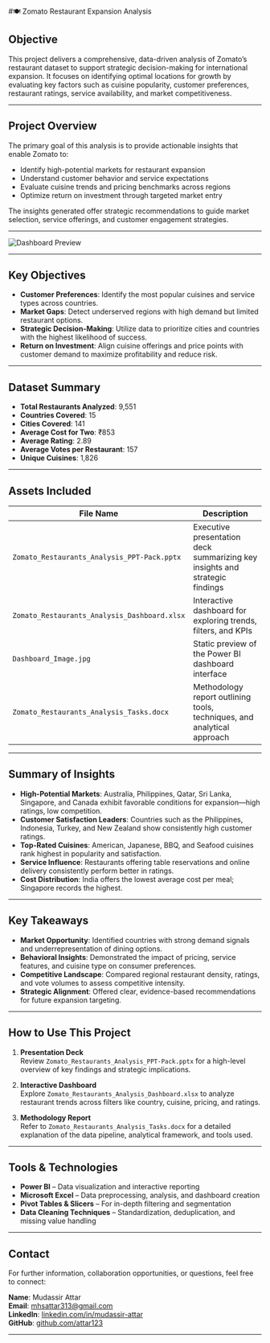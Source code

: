 #🍽️ Zomato Restaurant Expansion Analysis

## Objective

This project delivers a comprehensive, data-driven analysis of Zomato’s restaurant dataset to support strategic decision-making for international expansion. It focuses on identifying optimal locations for growth by evaluating key factors such as cuisine popularity, customer preferences, restaurant ratings, service availability, and market competitiveness.

---

## Project Overview

The primary goal of this analysis is to provide actionable insights that enable Zomato to:

- Identify high-potential markets for restaurant expansion  
- Understand customer behavior and service expectations  
- Evaluate cuisine trends and pricing benchmarks across regions  
- Optimize return on investment through targeted market entry  

The insights generated offer strategic recommendations to guide market selection, service offerings, and customer engagement strategies.

---

![Dashboard Preview](https://github.com/user-attachments/assets/a0a3d0e1-e5eb-4cfb-8834-6742a804a168)

---

## Key Objectives

- **Customer Preferences**: Identify the most popular cuisines and service types across countries.  
- **Market Gaps**: Detect underserved regions with high demand but limited restaurant options.  
- **Strategic Decision-Making**: Utilize data to prioritize cities and countries with the highest likelihood of success.  
- **Return on Investment**: Align cuisine offerings and price points with customer demand to maximize profitability and reduce risk.

---

## Dataset Summary

- **Total Restaurants Analyzed**: 9,551  
- **Countries Covered**: 15  
- **Cities Covered**: 141  
- **Average Cost for Two**: ₹853  
- **Average Rating**: 2.89  
- **Average Votes per Restaurant**: 157  
- **Unique Cuisines**: 1,826  

---

## Assets Included

| File Name                                          | Description                                                                 |
|---------------------------------------------------|-----------------------------------------------------------------------------|
| `Zomato_Restaurants_Analysis_PPT-Pack.pptx`       | Executive presentation deck summarizing key insights and strategic findings |
| `Zomato_Restaurants_Analysis_Dashboard.xlsx`      | Interactive dashboard for exploring trends, filters, and KPIs               |
| `Dashboard_Image.jpg`                             | Static preview of the Power BI dashboard interface                          |
| `Zomato_Restaurants_Analysis_Tasks.docx`          | Methodology report outlining tools, techniques, and analytical approach     |

---

## Summary of Insights

- **High-Potential Markets**: Australia, Philippines, Qatar, Sri Lanka, Singapore, and Canada exhibit favorable conditions for expansion—high ratings, low competition.  
- **Customer Satisfaction Leaders**: Countries such as the Philippines, Indonesia, Turkey, and New Zealand show consistently high customer ratings.  
- **Top-Rated Cuisines**: American, Japanese, BBQ, and Seafood cuisines rank highest in popularity and satisfaction.  
- **Service Influence**: Restaurants offering table reservations and online delivery consistently perform better in ratings.  
- **Cost Distribution**: India offers the lowest average cost per meal; Singapore records the highest.  

---

## Key Takeaways

- **Market Opportunity**: Identified countries with strong demand signals and underrepresentation of dining options.  
- **Behavioral Insights**: Demonstrated the impact of pricing, service features, and cuisine type on consumer preferences.  
- **Competitive Landscape**: Compared regional restaurant density, ratings, and vote volumes to assess competitive intensity.  
- **Strategic Alignment**: Offered clear, evidence-based recommendations for future expansion targeting.

---

## How to Use This Project

1. **Presentation Deck**  
   Review `Zomato_Restaurants_Analysis_PPT-Pack.pptx` for a high-level overview of key findings and strategic implications.

2. **Interactive Dashboard**  
   Explore `Zomato_Restaurants_Analysis_Dashboard.xlsx` to analyze restaurant trends across filters like country, cuisine, pricing, and ratings.

3. **Methodology Report**  
   Refer to `Zomato_Restaurants_Analysis_Tasks.docx` for a detailed explanation of the data pipeline, analytical framework, and tools used.

---

## Tools & Technologies

- **Power BI** – Data visualization and interactive reporting  
- **Microsoft Excel** – Data preprocessing, analysis, and dashboard creation  
- **Pivot Tables & Slicers** – For in-depth filtering and segmentation  
- **Data Cleaning Techniques** – Standardization, deduplication, and missing value handling  

---

## Contact

For further information, collaboration opportunities, or questions, feel free to connect:

**Name**: Mudassir Attar<br>
**Email**: mhsattar313@gmail.com <br>
**LinkedIn**: [linkedin.com/in/mudassir-attar](https://www.linkedin.com/in/mudassir-attar/)  <br>
**GitHub**: [github.com/attar123](https://github.com/attar123)<br>

---
